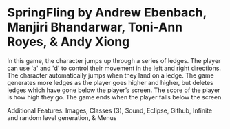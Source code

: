 # SpringFling by Andrew Ebenbach, Manjiri Bhandarwar, Toni-Ann Royes, & Andy Xiong
In this game, the character jumps up through a series of ledges. The player can use 'a' and 'd' to control their movement in the left and right directions. The character automatically jumps when they land on a ledge. The game generates more ledges as the player goes higher and higher, but deletes ledges which have gone below the player’s screen. The score of the player is how high they go. The game ends when the player falls below the screen.

Additional Features:
Images, 
Classes (3), 
Sound, 
Eclipse, 
Github, 
Infinite and random level generation, 
& Menus
